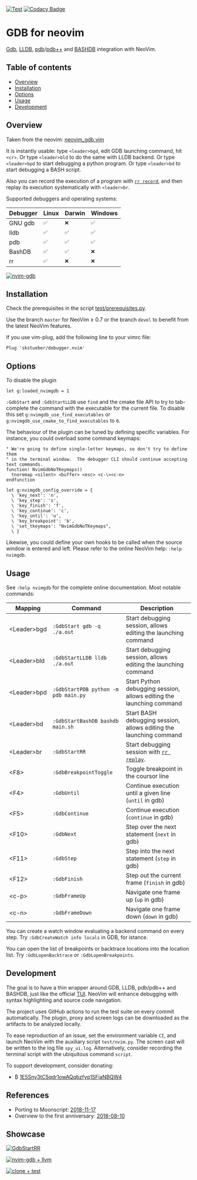  
[![Test](https://github.com/sakhnik/nvim-gdb/workflows/Test/badge.svg?branch=master)](https://github.com/sakhnik/nvim-gdb/actions?query=workflow%3ATest+branch%3Amaster)
[![Codacy Badge](https://api.codacy.com/project/badge/Grade/f2a7dc2640f84b2a8983ac6da004c7ac)](https://www.codacy.com/app/sakhnik/nvim-gdb?utm_source=github.com&amp;utm_medium=referral&amp;utm_content=sakhnik/nvim-gdb&amp;utm_campaign=Badge_Grade)

# GDB for neovim

[Gdb](https://www.gnu.org/software/gdb/), [LLDB](https://lldb.llvm.org/),
[pdb](https://docs.python.org/3/library/pdb.html)/[pdb++](https://github.com/pdbpp/pdbpp)
and [BASHDB](http://bashdb.sourceforge.net/) integration with NeoVim.

## Table of contents

  * [Overview](#overview)
  * [Installation](#installation)
  * [Options](#options)
  * [Usage](#usage)
  * [Development](#development)

## Overview

Taken from the neovim: [neovim\_gdb.vim](https://github.com/neovim/neovim/blob/master/contrib/gdb/neovim_gdb.vim)

It is instantly usable: type `<leader>bgd`, edit GDB launching command, hit `<cr>`.
Or type `<leader>bld` to do the same with LLDB backend.
Or type `<leader>bpd` to start debugging a python program.
Or type `<leader>bd` to start debugging a BASH script.

Also you can record the execution of a program with [`rr record`](https://rr-project.org/), and then replay its execution systematically with `<leader>br`.

Supported debuggers and operating systems:

|  Debugger    |  Linux | Darwin | Windows |
|--------------|--------|--------|---------|
| GNU gdb      |  `✅`  |  `❌`  |  `✅`   |
| lldb         |  `✅`  |  `✅`  |  `✅`   |
| pdb          |  `✅`  |  `✅`  |  `✅`   |
| BashDB       |  `✅`  |  `✅`  |  `❌`   |
| rr           |  `✅`  |  `❌`  |  `❌`   |

[![nvim-gdb](https://asciinema.org/a/E8sKlS53Dm6UzK2MJjEolOyam.png)](https://asciinema.org/a/E8sKlS53Dm6UzK2MJjEolOyam?autoplay=1)

## Installation

Check the prerequisites in the script [test/prerequisites.py](https://github.com/sakhnik/nvim-gdb/blob/master/test/prerequisites.py).

Use the branch `master` for NeoVim ≥ 0.7 or the branch `devel` to benefit from the latest NeoVim features.

If you use vim-plug, add the following line to your vimrc file:

```vim
Plug 'skstueber/debugger.nvim'
```

## Options

To disable the plugin
```vim
let g:loaded_nvimgdb = 1
```

`:GdbStart` and `:GdbStartLLDB` use `find` and the cmake file API to try to
tab-complete the command with the executable for the current file. To disable
this set `g:nvimgdb_use_find_executables` or `g:nvimgdb_use_cmake_to_find_executables` to `0`.

The behaviour of the plugin can be tuned by defining specific variables.
For instance, you could overload some command keymaps:
```vim
" We're going to define single-letter keymaps, so don't try to define them
" in the terminal window.  The debugger CLI should continue accepting text commands.
function! NvimGdbNoTKeymaps()
  tnoremap <silent> <buffer> <esc> <c-\><c-n>
endfunction

let g:nvimgdb_config_override = {
  \ 'key_next': 'n',
  \ 'key_step': 's',
  \ 'key_finish': 'f',
  \ 'key_continue': 'c',
  \ 'key_until': 'u',
  \ 'key_breakpoint': 'b',
  \ 'set_tkeymaps': "NvimGdbNoTKeymaps",
  \ }
```

Likewise, you could define your own hooks to be called when the source window
is entered and left. Please refer to the online NeoVim help: `:help nvimgdb`.

## Usage

See `:help nvimgdb` for the complete online documentation. Most notable commands:

| Mapping          | Command                              | Description                                                          |
|------------------|--------------------------------------|----------------------------------------------------------------------|
| &lt;Leader&gt;bgd | `:GdbStart gdb -q ./a.out`           | Start debugging session, allows editing the launching command        |
| &lt;Leader&gt;bld | `:GdbStartLLDB lldb ./a.out`         | Start debugging session, allows editing the launching command        |
| &lt;Leader&gt;bpd | `:GdbStartPDB python -m pdb main.py` | Start Python debugging session, allows editing the launching command |
| &lt;Leader&gt;bd | `:GdbStartBashDB bashdb main.sh`     | Start BASH debugging session, allows editing the launching command   |
| &lt;Leader&gt;br | `:GdbStartRR`                        | Start debugging session with [`rr replay`](https://rr-project.org/). |
| &lt;F8&gt;       | `:GdbBreakpointToggle`               | Toggle breakpoint in the coursor line                                |
| &lt;F4&gt;       | `:GdbUntil`                          | Continue execution until a given line (`until` in gdb)               |
| &lt;F5&gt;       | `:GdbContinue`                       | Continue execution (`continue` in gdb)                               |
| &lt;F10&gt;      | `:GdbNext`                           | Step over the next statement (`next` in gdb)                         |
| &lt;F11&gt;      | `:GdbStep`                           | Step into the next statement (`step` in gdb)                         |
| &lt;F12&gt;      | `:GdbFinish`                         | Step out the current frame (`finish` in gdb)                         |
| &lt;c-p&gt;      | `:GdbFrameUp`                        | Navigate one frame up (`up` in gdb)                                  |
| &lt;c-n&gt;      | `:GdbFrameDown`                      | Navigate one frame down (`down` in gdb)                              |

You can create a watch window evaluating a backend command on every step.
Try `:GdbCreateWatch info locals` in GDB, for istance.

You can open the list of breakpoints or backtrace locations into the location list.
Try `:GdbLopenBacktrace` or `:GdbLopenBreakpoints`.

## Development

The goal is to have a thin wrapper around
GDB, LLDB, pdb/pdb++ and BASHDB, just like the official
[TUI](https://sourceware.org/gdb/onlinedocs/gdb/TUI.html). NeoVim will enhance
debugging with syntax highlighting and source code navigation.

The project uses GitHub actions to run the test suite on every commit automatically.
The plugin, proxy and screen logs can be downloaded as the artifacts to be analyzed
locally.

To ease reproduction of an issue, set the environment variable `CI`, and
launch NeoVim with the auxiliary script `test/nvim.py`. The screen cast will
be written to the log file `spy_ui.log`. Alternatively, consider recording
the terminal script with the ubiquitous command `script`.

To support development, consider donating:

  * ₿ [1E5Sny3tC5qdr1owAQqbzfyq1SFjaNBQW4](https://bitref.com/1E5Sny3tC5qdr1owAQqbzfyq1SFjaNBQW4)

## References

  * Porting to Moonscript: [2018-11-17](https://sakhnik.com/2018/11/17/nvimgdb-lua.html)
  * Overview to the first anniversary: [2018-08-10](https://sakhnik.com/2018/08/10/nvim-gdb-anni.html)

## Showcase

[![GdbStartRR](https://asciinema.org/a/506942.svg)](https://asciinema.org/a/506942)

[![nvim-gdb + llvm](https://asciinema.org/a/162697.png)](https://asciinema.org/a/162697)

[![clone + test](https://asciinema.org/a/397047.svg)](https://asciinema.org/a/397047)
